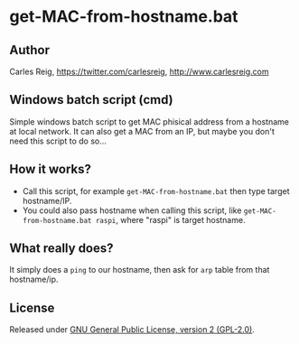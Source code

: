 # get-MAC-from-hostname.bat

## Author
Carles Reig, https://twitter.com/carlesreig, http://www.carlesreig.com

## Windows batch script (cmd)
Simple windows batch script to get MAC phisical address from a hostname at local network. It can also get a MAC from an IP, but maybe you don't need this script to do so...

## How it works?
- Call this script, for example `get-MAC-from-hostname.bat` then type target hostname/IP.
- You could also pass hostname when calling this script, like `get-MAC-from-hostname.bat raspi`, where "raspi" is target hostname.

## What really does?
It simply does a `ping` to our hostname, then ask for `arp` table from that hostname/ip.

## License
Released under [GNU General Public License, version 2 (GPL-2.0)](http://opensource.org/licenses/GPL-2.0).

